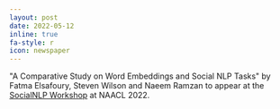 ```yaml
---
layout: post
date: 2022-05-12
inline: true
fa-style: r
icon: newspaper
---
```


"A Comparative Study on Word Embeddings and Social NLP Tasks" by Fatma Elsafoury, Steven Wilson and Naeem Ramzan to appear at the <a href="https://sites.google.com/view/socialnlp2022/" target="_blank">SocialNLP Workshop</a> at NAACL 2022.
